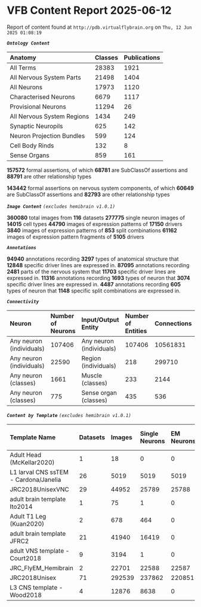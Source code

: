 
VFB Content Report 2025-06-12
=============================


Report of content found at ``http://pdb.virtualflybrain.org`` on ``Thu, 12 Jun 2025 01:08:19``

***``Ontology Content``***

|Anatomy|Classes|Publications|
| :--- | :--- | :--- |
|All Terms|28383|1921|
|All Nervous System Parts|21498|1404|
|All Neurons|17973|1120|
|Characterised Neurons|6679|1117|
|Provisional Neurons|11294|26|
|All Nervous System Regions|1434|249|
|Synaptic Neuropils|625|142|
|Neuron Projection Bundles|599|124|
|Cell Body Rinds|132|8|
|Sense Organs|859|161|


**157572** formal assertions, of which **68781** are SubClassOf assertions and **88791** are other relationship types

**143442** formal assertions on nervous system components, of which **60649** are SubClassOf assertions and **82793** are other relationship types

***``Image Content``***
*``(excludes hemibrain v1.0.1)``*

**360080** total images from **116** datasets
**277775** single neuron images of **14015** cell types
**44790** images of expression patterns of **17150** drivers
**3840** images of expression patterns of **853** split combinations
**61162** images of expression pattern fragments of **5105** drivers

***``Annotations``***

**94940** annotations recording **3297** types of anatomical structure that **12848** specific driver lines are expressed in.
**87095** annotations recording **2481** parts of the nervous system that **11703** specific driver lines are expressed in.
**11316** annotations recording **1693** types of neuron that **3074** specific driver lines are expressed in.
**4487** annotations recording **605** types of neuron that **1148** specific split combinations are expressed in.

***``Connectivity``***

|Neuron|Number of Neurons|Input/Output Entity|Number of Entities|Connections|
| :--- | :--- | :--- | :--- | :--- |
|Any neuron (individuals)|107406|Any neuron (individuals)|107406|10561831|
|Any neuron (individuals)|22590|Region (individuals)|218|299710|
|Any neuron (classes)|1661|Muscle (classes)|233|2144|
|Any neuron (classes)|775|Sense organ (classes)|435|536|



***``Content by Template``***
*``(excludes hemibrain v1.0.1)``*

|Template Name|Datasets|Images|Single Neurons|EM Neurons|Full Expression Patterns|Split Expression Patterns|Partial Expression Patterns|Painted domains|
| :--- | :--- | :--- | :--- | :--- | :--- | :--- | :--- | :--- |
|Adult Head (McKellar2020)|1|18|0|0|0|0|0|0|
|L1 larval CNS ssTEM - Cardona/Janelia|26|5019|5019|5019|0|0|0|0|
|JRC2018UnisexVNC|29|44952|25789|25788|8903|1214|10240|21|
|adult brain template Ito2014|1|75|1|0|0|0|0|75|
|Adult T1 Leg (Kuan2020)|2|678|464|0|0|0|0|4|
|adult brain template JFRC2|21|41940|16419|0|25272|600|16127|58|
|adult VNS template - Court2018|9|3194|1|0|3171|480|0|21|
|JRC_FlyEM_Hemibrain|2|22701|22588|22587|0|0|0|114|
|JRC2018Unisex|71|292539|237862|220851|31789|1766|38796|46|
|L3 CNS template - Wood2018|4|12876|8638|0|381|381|12177|255|

